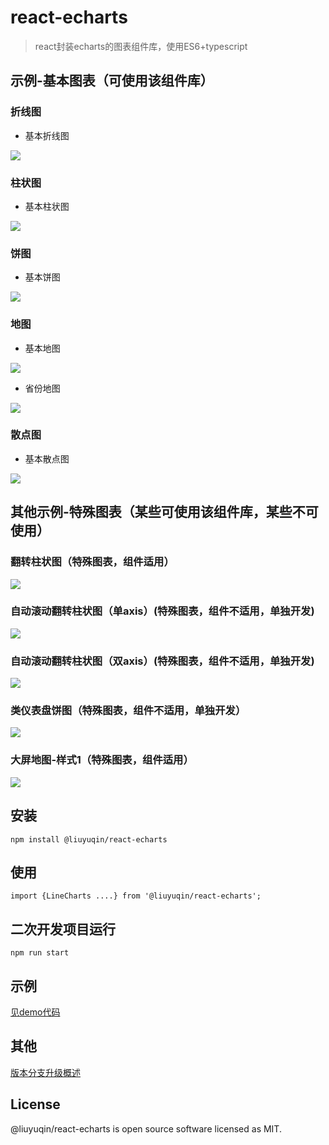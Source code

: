 # react-echarts

> react封装echarts的图表组件库，使用ES6+typescript

## 示例-基本图表（可使用该组件库）

### 折线图

* 基本折线图

![](https://github.com/liuyuqin1991/react-echarts/blob/master/md-images/line-common.png)

### 柱状图

* 基本柱状图

![](https://github.com/liuyuqin1991/react-echarts/blob/master/md-images/bar-common.png)

### 饼图

* 基本饼图

![](https://github.com/liuyuqin1991/react-echarts/blob/master/md-images/pie-common.png)

### 地图

* 基本地图

![](https://github.com/liuyuqin1991/react-echarts/blob/master/md-images/map-common.png)

* 省份地图

![](https://github.com/liuyuqin1991/react-echarts/blob/master/md-images/map-province.png)

### 散点图

* 基本散点图

![](https://github.com/liuyuqin1991/react-echarts/blob/master/md-images/scatter-common.png)

## 其他示例-特殊图表（某些可使用该组件库，某些不可使用）

### 翻转柱状图（特殊图表，组件适用）

![](https://github.com/liuyuqin1991/react-echarts/blob/master/md-images/bar-rolling.png)

### 自动滚动翻转柱状图（单axis）(特殊图表，组件不适用，单独开发)

![](https://github.com/liuyuqin1991/react-echarts/blob/master/md-images/bar-automatic-rolling-one-axis.gif)

### 自动滚动翻转柱状图（双axis）(特殊图表，组件不适用，单独开发)

![](https://github.com/liuyuqin1991/react-echarts/blob/master/md-images/bar-automatic-rolling-two-axis.gif)

### 类仪表盘饼图（特殊图表，组件不适用，单独开发）

![](https://github.com/liuyuqin1991/react-echarts/blob/master/md-images/pie-gauge.gif)

### 大屏地图-样式1（特殊图表，组件适用）

![](https://github.com/liuyuqin1991/react-echarts/blob/master/md-images/map-screen-one.gif)


## 安装

`npm install @liuyuqin/react-echarts`

## 使用

`import {LineCharts ....} from '@liuyuqin/react-echarts';`

## 二次开发项目运行

`npm run start`

## 示例

[见demo代码](https://github.com/liuyuqin1991/react-for-echarts/blob/master/src/demos/index.tsx)

## 其他

[版本分支升级概述](https://github.com/liuyuqin1991/react-for-echarts/blob/master/CHANGELOG.md)

## License

@liuyuqin/react-echarts is open source software licensed as MIT.

